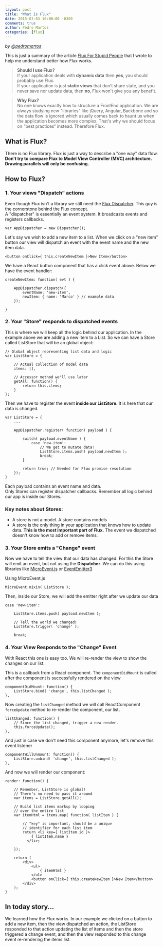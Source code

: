 ```yaml
---
layout: post
title: "What is Flux"
date: 2015-03-03 16:00:00 -0300
comments: true
author: Pedro Martos
categories: [flux]
---
```


_by [@pedromartos](https://github.com/pedromartos)_

This is just a summary of the article [Flux For Stupid People](http://blog.andrewray.me/flux-for-stupid-people/) that I wrote to help me understand better how Flux works.

> **Should I use Flux?**  
> If your application deals with **dynamic data** then **yes**, you should probably use Flux.  
> If your application is just **static views** that don't share state, and you never save nor update data, then **no**, Flux won't give you any benefit.

> **Why Flux?**  
> No one knows exactly how to structure a FrontEnd application. We are always studying new "libraries" like jQuery, Angular, Backbone and so the data flow is ignored which usually comes back to haunt us when the application becomes more complex. That's why we should focus on "best practices" instead. Therefore Flux.

## What is Flux?
There is no Flux library. Flux is just a way to describe a "one way" data flow.  
**Don't try to compare Flux to Model View Controller (MVC) architecture. Drawing parallels will only be confusing.**

## How to Flux?
### 1. Your views "Dispatch" actions
Even though Flux isn't a library we still need the [Flux Dispatcher](https://github.com/facebook/flux/blob/master/src/Dispatcher.js). This guy is the cornerstone behind the Flux concept.  
A "dispatcher" is essentially an event system. It broadcasts events and registers callbacks.  

    var AppDispatcher = new Dispatcher();  
    
Let's say we wish to add a new item to a list. When we click on a "new item" button our view will dispatch an event with the event name and the new item data.

    <button onClick={ this.createNewItem }>New Item</button>

We have a React button component that has a click event above. Below we have the event handler:

    createNewItem: function( evt ) {

        AppDispatcher.dispatch({
            eventName: 'new-item',
            newItem: { name: 'Marco' } // example data
        });
    
    }
    
    
### 2. Your "Store" responds to dispatched events
This is where we will keep all the logic behind our application. In the example above we are adding a new item to a List. So we can have a Store called ListStore that will be an global object:

    // Global object representing list data and logic
    var ListStore = {
    
        // Actual collection of model data
        items: [],
    
        // Accessor method we'll use later
        getAll: function() {
            return this.items;
        }
    };
    
Then we have to register the event **inside our ListStore**. It is here that our data is changed.

    var ListStore = {
        ...
        
        AppDispatcher.register( function( payload ) {
        
            switch( payload.eventName ) {
                case 'new-item':
                    // We get to mutate data!
                    ListStore.items.push( payload.newItem );
                    break;
            }
            
            return true; // Needed for Flux promise resolution
        }); 
    }
    
Each payload contains an event name and data.  
Only Stores can register dispatcher callbacks. Remember all logic behind our app is inside our Stores.

### Key notes about Stores:
* A store is not a model. A store contains models
* A store is the only thing in your application that knows how to update data. **This is the most important part of Flux.**    The event we dispatched doesn't know how to add or remove items.
 
### 3. Your Store emits a "Change" event
Now we have to tell the view that our data has changed. For this the Store will emit an event, but not using the **Dispatcher**. We can do this using libraries like [MicroEvent.js](http://notes.jetienne.com/2011/03/22/microeventjs.html) or [EventEmitter3](https://github.com/primus/eventemitter3)

Using MicroEvent.js
    
    MicroEvent.mixin( ListStore );  
    
Then, inside our Store, we will add the emitter right after we update our data

    case 'new-item':

        ListStore.items.push( payload.newItem );

        // Tell the world we changed!
        ListStore.trigger( 'change' );

        break;

### 4. Your View Responds to the "Change" Event

With React this one is easy too. We will re-render the view to show the changes on our list.

This is a callback from a React component. The `componentDidMount` is called after the component is successfully rendered on the view

    componentDidMount: function() {  
        ListStore.bind( 'change', this.listChanged );
    },
    
Now creating the `listChanged` method we will call ReactComponent `forceUpdate` method to re-render the component, our list.

    listChanged: function() {  
        // Since the list changed, trigger a new render.
        this.forceUpdate();
    },
    
And just in case we don't need this component anymore, let's remove this event listener

    componentWillUnmount: function() {  
        ListStore.unbind( 'change', this.listChanged );
    },

And now we will render our component:

    render: function() {

        // Remember, ListStore is global!
        // There's no need to pass it around
        var items = ListStore.getAll();
    
        // Build list items markup by looping
        // over the entire list
        var itemHtml = items.map( function( listItem ) {
    
            // "key" is important, should be a unique
            // identifier for each list item
            return <li key={ listItem.id }>
                { listItem.name }
              </li>;
    
        });
    
        return (
            <div>
                <ul>
                    { itemHtml }
                </ul>
                <button onClick={ this.createNewItem }>New Item</button>
            </div>
        );
    }
    
## In today story...

We learned how the Flux works. In our example we clicked on a button to add a new item, then the view dispatched an action, the ListStore responded to that action updating the list of items and then the store triggered a change event, and then the view responded to this change event re-rendering the items list.
